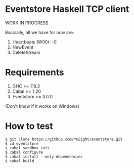 Eventstore Haskell TCP client
=============================

WORK IN PROGRESS

Basically, all we have for now are:

  1. Heartbeats (W00t :-))
  2. NewEvent
  3. DeleteStream

Requirements
============
  1. GHC        >= 7.8.3
  2. Cabal      >= 1.20
  3. Eventstore >= 3.0.0

(Don't know if it works on Windows)

How to test
===========

```
$ git clone https://github.com/YoEight/eventstore.git
$ cd eventstore
$ cabal sandbox init
$ cabal configure
$ cabal install --only-dependencies
$ cabal build
```